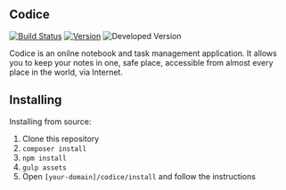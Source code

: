 ## Codice

[![Build Status](https://travis-ci.com/Sobak/Codice.svg?token=56jJWzdqW9ZYp8m68yDz&branch=master)](https://travis-ci.com/Sobak/Codice)
[![Version](https://img.shields.io/badge/version-v0.3.0-blue.svg)](https://github.com/Sobak/Codice/releases)
![Developed Version](https://img.shields.io/badge/developed-v0.4.0--dev-orange.svg)

Codice is an onilne notebook and task management application. It allows you to keep your notes in one, safe place, accessible from almost every place in the world, via Internet.

## Installing

Installing from source:

1. Clone this repository
2. `composer install`
3. `npm install`
4. `gulp assets`
5. Open `[your-domain]/codice/install` and follow the instructions
